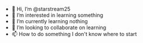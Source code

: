 - 👋 Hi, I’m @starstream25
- 👀 I’m interested in learning something
- 🌱 I’m currently learning nothing
- 💞️ I’m looking to collaborate on learning
- 📫 How to do something I don't know where to start

<!---
starstream25/starstream25 is a ✨ special ✨ repository because its `README.md` (this file) appears on your GitHub profile.
You can click the Preview link to take a look at your changes.
--->

